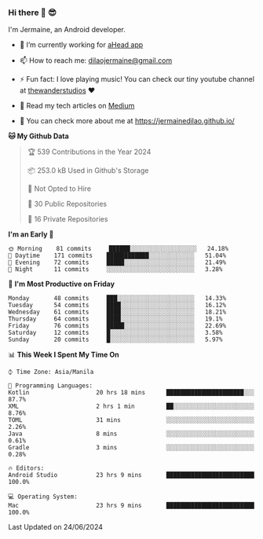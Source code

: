 ### Hi there 👋 😎
I'm Jermaine, an Android developer.

- 🔭 I’m currently working for [aHead app](https://www.ahead-app.com/)

- 📫 How to reach me: dilaojermaine@gmail.com

- ⚡ Fun fact: I love playing music! You can check our tiny youtube channel at [thewanderstudios](https://www.youtube.com/thewanderstudios) ♥️

- 📖 Read my tech articles on [Medium](https://jermainedilao.medium.com/)

- 👀 You can check more about me at https://jermainedilao.github.io/

<!--
**jermainedilao/jermainedilao** is a ✨ _special_ ✨ repository because its `README.md` (this file) appears on your GitHub profile.

Here are some ideas to get you started:

- 🔭 I’m currently working on ...
- 🌱 I’m currently learning ...
- 👯 I’m looking to collaborate on ...
- 🤔 I’m looking for help with ...
- 💬 Ask me about ...
- 📫 How to reach me: ...
- 😄 Pronouns: ...
- ⚡ Fun fact: ...
-->

<!--START_SECTION:waka-->
**🐱 My Github Data** 

> 🏆 539 Contributions in the Year 2024
 > 
> 📦 253.0 kB Used in Github's Storage 
 > 
> 🚫 Not Opted to Hire
 > 
> 📜 30 Public Repositories 
 > 
> 🔑 16 Private Repositories  
 > 
**I'm an Early 🐤** 

```text
🌞 Morning    81 commits     ██████░░░░░░░░░░░░░░░░░░░   24.18% 
🌆 Daytime    171 commits    ████████████░░░░░░░░░░░░░   51.04% 
🌃 Evening    72 commits     █████░░░░░░░░░░░░░░░░░░░░   21.49% 
🌙 Night      11 commits     ░░░░░░░░░░░░░░░░░░░░░░░░░   3.28%

```
📅 **I'm Most Productive on Friday** 

```text
Monday       48 commits     ███░░░░░░░░░░░░░░░░░░░░░░   14.33% 
Tuesday      54 commits     ████░░░░░░░░░░░░░░░░░░░░░   16.12% 
Wednesday    61 commits     ████░░░░░░░░░░░░░░░░░░░░░   18.21% 
Thursday     64 commits     ████░░░░░░░░░░░░░░░░░░░░░   19.1% 
Friday       76 commits     █████░░░░░░░░░░░░░░░░░░░░   22.69% 
Saturday     12 commits     █░░░░░░░░░░░░░░░░░░░░░░░░   3.58% 
Sunday       20 commits     █░░░░░░░░░░░░░░░░░░░░░░░░   5.97%

```


📊 **This Week I Spent My Time On** 

```text
⌚︎ Time Zone: Asia/Manila

💬 Programming Languages: 
Kotlin                   20 hrs 18 mins      ██████████████████████░░░   87.7% 
XML                      2 hrs 1 min         ██░░░░░░░░░░░░░░░░░░░░░░░   8.76% 
TOML                     31 mins             ░░░░░░░░░░░░░░░░░░░░░░░░░   2.26% 
Java                     8 mins              ░░░░░░░░░░░░░░░░░░░░░░░░░   0.61% 
Gradle                   3 mins              ░░░░░░░░░░░░░░░░░░░░░░░░░   0.28%

🔥 Editors: 
Android Studio           23 hrs 9 mins       █████████████████████████   100.0%

💻 Operating System: 
Mac                      23 hrs 9 mins       █████████████████████████   100.0%

```


 Last Updated on 24/06/2024
<!--END_SECTION:waka-->
